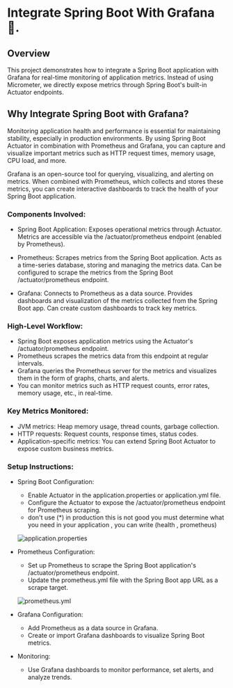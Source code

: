 # Integrate Spring Boot With Grafana 🚀.

## Overview

This project demonstrates how to integrate a Spring Boot application with Grafana for real-time monitoring of application metrics. Instead of using Micrometer, we directly expose metrics through Spring Boot's built-in Actuator endpoints.

## Why Integrate Spring Boot with Grafana?

Monitoring application health and performance is essential for maintaining stability, especially in production environments. By using Spring Boot Actuator in combination with Prometheus and Grafana, you can capture and visualize important metrics such as HTTP request times, memory usage, CPU load, and more.

Grafana is an open-source tool for querying, visualizing, and alerting on metrics. When combined with Prometheus, which collects and stores these metrics, you can create interactive dashboards to track the health of your Spring Boot application.

### Components Involved:

- Spring Boot Application: Exposes operational metrics through Actuator. Metrics are accessible via the /actuator/prometheus endpoint (enabled by Prometheus).

- Prometheus: Scrapes metrics from the Spring Boot application. Acts as a time-series database, storing and managing the metrics data. Can be configured to scrape the metrics from the Spring Boot /actuator/prometheus endpoint.

- Grafana: Connects to Prometheus as a data source. Provides dashboards and visualization of the metrics collected from the Spring Boot app. Can create custom dashboards to track key metrics.

### High-Level Workflow:

- Spring Boot exposes application metrics using the Actuator's /actuator/prometheus endpoint.
- Prometheus scrapes the metrics data from this endpoint at regular intervals.
- Grafana queries the Prometheus server for the metrics and visualizes them in the form of graphs, charts, and alerts.
- You can monitor metrics such as HTTP request counts, error rates, memory usage, etc., in real-time.

### Key Metrics Monitored:

- JVM metrics: Heap memory usage, thread counts, garbage collection.
- HTTP requests: Request counts, response times, status codes.
- Application-specific metrics: You can extend Spring Boot Actuator to expose custom business metrics.

### Setup Instructions:

- Spring Boot Configuration:

  - Enable Actuator in the application.properties or application.yml file.
  - Configure the Actuator to expose the /actuator/prometheus endpoint for Prometheus scraping.
  - don't use (\*) in production this is not good you must determine what you need in your application , you can write (health , prometheus)

  ![application.properties](https://github.com/user-attachments/assets/d413ae84-69e2-4f1e-84b9-a9d17a81a298)

- Prometheus Configuration:

  - Set up Prometheus to scrape the Spring Boot application's /actuator/prometheus endpoint.
  - Update the prometheus.yml file with the Spring Boot app URL as a scrape target.

  ![prometheus.yml](https://github.com/user-attachments/assets/de2f6ff5-2828-4163-8f42-c964af3f50bf)

- Grafana Configuration:

  - Add Prometheus as a data source in Grafana.
  - Create or import Grafana dashboards to visualize Spring Boot metrics.

- Monitoring:

  - Use Grafana dashboards to monitor performance, set alerts, and analyze trends.
